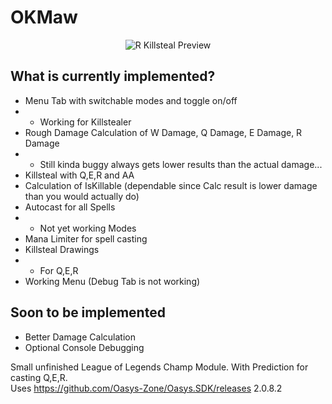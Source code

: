 # OKMaw

<p align="center">
  <img src="https://github.com/TillSelle/OKMaw/blob/main/previewRKS.gif" alt="R Killsteal Preview"/>
</p>

## What is currently implemented?
* Menu Tab with switchable modes and toggle on/off
* * Working for Killstealer
* Rough Damage Calculation of W Damage, Q Damage, E Damage, R Damage
* * Still kinda buggy always gets lower results than the actual damage...
* Killsteal with Q,E,R and AA
* Calculation of IsKillable (dependable since Calc result is lower damage than you would actually do)
* Autocast for all Spells
* * Not yet working Modes
* Mana Limiter for spell casting
* Killsteal Drawings
* * For Q,E,R
* Working Menu (Debug Tab is not working)
## Soon to be implemented
* Better Damage Calculation
* Optional Console Debugging

Small unfinished League of Legends Champ Module. With Prediction for casting Q,E,R.<br>
Uses https://github.com/Oasys-Zone/Oasys.SDK/releases 2.0.8.2
